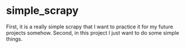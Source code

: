 # simple_scrapy
First, it is a really simple scrapy that I want to practice it for my future projects somehow. 
Second, in this project I just want to do some simple things.
